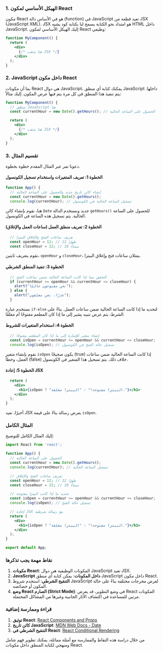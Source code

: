 ### 1. الهيكل الأساسي لمكون React
مكون React هو في الأساس دالة (function) في JavaScript تعيد قطعة من JSX (JavaScript XML). JSX هو امتداد نحو الكتابة يسمح لنا بكتابة كود يشبه HTML داخل JavaScript. إليك الهيكل الأساسي لمكون React وظيفي:

```jsx
function MyComponent() {
  return (
    <div>
      {/* هنا يذهب JSX */}
    </div>
  );
}
```

### 2. JavaScript داخل مكون React
بما أن مكونات React هي دوال JavaScript، يمكنك كتابة أي منطق JavaScript داخلها. يتم تنفيذ هذا المنطق في كل مرة يتم فيها عرض المكون. إليك مثالاً:

```jsx
function MyComponent() {
  // منطق JavaScript هنا
  const currentHour = new Date().getHours(); // الحصول على الساعة الحالية

  return (
    <div>
      {/* هنا يذهب JSX */}
    </div>
  );
}
```

### 3. تقسيم المثال
دعونا نمر عبر المثال المقدم خطوة بخطوة.

#### الخطوة 1: تعريف المتغيرات واستخدام تسجيل الكونسول

```jsx
function App() {
  // إنشاء كائن تاريخ جديد والحصول على الساعة الحالية
  const currentHour = new Date().getHours();
  console.log(currentHour); // تسجيل الساعة الحالية في الكونسول
```
هنا، نقوم بإنشاء كائن `Date` جديد ونستخدم الدالة `getHours()` للحصول على الساعة الحالية. يتم تسجيل هذه الساعة في الكونسول.

#### الخطوة 2: تعريف منطق العمل (ساعات العمل والإغلاق)

```jsx
  // تعريف ساعات الفتح والإغلاق للبيتزا
  const openHour = 12; // 12 ظهرًا
  const closeHour = 22; // 10 مساءً
```
نقوم بتعريف ثابتين، `openHour` و `closeHour`، يمثلان ساعات فتح وإغلاق البيتزا.

#### الخطوة 3: تنفيذ المنطق الشرطي

```jsx
  // التحقق مما إذا كانت الساعة الحالية ضمن ساعات الفتح
  if (currentHour >= openHour && currentHour <= closeHour) {
    alert("نحن مفتوحون حاليًا");
  } else {
    alert("عذرًا، نحن مغلقون");
  }
```
نستخدم عبارة `if-else` لتحديد ما إذا كانت الساعة الحالية ضمن ساعات العمل. بناءً على الشرط، يتم عرض تنبيه يشير إلى ما إذا كان المطعم مفتوحًا أم مغلقًا.

#### الخطوة 4: استخدام المتغيرات للشروط

```jsx
  // إنشاء متغير للإشارة إلى ما إذا كان المطعم مفتوحًا
  const isOpen = currentHour >= openHour && currentHour <= closeHour;
  console.log(isOpen); // تسجيل حالة الفتح في الكونسول
```
نقوم بإنشاء متغير `isOpen` يكون صحيحًا (true) إذا كانت الساعة الحالية ضمن ساعات العمل، وخطأ (false) خلاف ذلك. يتم تسجيل هذا المتغير في الكونسول.

#### الخطوة 5: إعادة JSX

```jsx
  return (
    <div>
      <h1>{isOpen ? "البيتزا مفتوحة!" : "البيتزا مغلقة."}</h1>
    </div>
  );
}
```
أخيرًا، نعيد JSX يعرض رسالة بناءً على قيمة `isOpen`.

### المثال الكامل

إليك المثال الكامل للتوضيح:

```jsx
import React from 'react';

function App() {
  // الحصول على الساعة الحالية
  const currentHour = new Date().getHours();
  console.log(currentHour); // تسجيل الساعة الحالية

  // تعريف ساعات الفتح والإغلاق
  const openHour = 12; // 12 ظهرًا
  const closeHour = 22; // 10 مساءً

  // تحديد ما إذا كانت البيتزا مفتوحة
  const isOpen = currentHour >= openHour && currentHour <= closeHour;
  console.log(isOpen); // تسجيل حالة الفتح

  // إعادة JSX مع رسالة شرطية
  return (
    <div>
      <h1>{isOpen ? "البيتزا مفتوحة!" : "البيتزا مغلقة."}</h1>
    </div>
  );
}

export default App;
```

### نقاط مهمة يجب تذكرها

1. **مكونات React**: المكونات الوظيفية هي دوال JavaScript تعيد JSX.
2. **JavaScript داخل المكونات**: يمكن كتابة أي منطق JavaScript داخل مكون React.
3. **التنقيح الشرطي**: استخدم شروط JavaScript لعرض مخرجات مختلفة بناءً على حالة المكون أو خصائصه.
4. **وضع React الصارم (Strict Mode)**: في وضع التطوير، قد يعرض React المكونات مرتين للمساعدة في اكتشاف الآثار الجانبية وغيرها من المشاكل المحتملة.

### قراءة وممارسة إضافية

1. **توثيق React**: [React Components and Props](https://reactjs.org/docs/components-and-props.html)
2. **كائن تاريخ JavaScript**: [MDN Web Docs - Date](https://developer.mozilla.org/en-US/docs/Web/JavaScript/Reference/Global_Objects/Date)
3. **التنقيح الشرطي في React**: [React Conditional Rendering](https://reactjs.org/docs/conditional-rendering.html)

من خلال دراسة هذه النقاط والممارسة مع أمثلة مماثلة، يمكنك تطوير فهم شامل ومنهجي لكتابة المنطق داخل مكونات React.